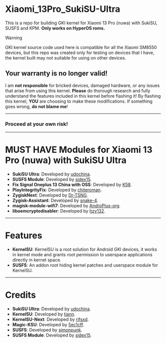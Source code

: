 # Xiaomi_13Pro_SukiSU-Ultra

This is a repo for building GKI kernel for Xiaomi 13 Pro (nuwa) with SukiSU, SUSFS and KPM. **Only works on HyperOS roms.**

> [!WARNING]
> GKI kernel source code used here is compatible for all the Xiaomi SM8550 devices, but this repo was created only for testing on devices that I have, the kernel built may not suitable for using on other devices.
> 
## Your warranty is no longer valid!

I am **not responsible** for bricked devices, damaged hardware, or any issues that arise from using this kernel.
**Please** do thorough research and fully understand the features included in this kernel before flashing it!
By flashing this kernel, **YOU** are choosing to make these modifications. If something goes wrong, **do not blame me**!

---

### Proceed at your own risk!

---
# MUST HAVE Modules for Xiaomi 13 Pro (nuwa) with SukiSU Ultra
- **SukiSU Ultra**: Developed by [udochina](https://github.com/SukiSU-Ultra/SukiSU-Ultra).
- **SUSFS Module**: Developed by [sidex15](https://github.com/sidex15).
- **Fix Signal Oneplus 13 China with OSS**: Developed by [K58](https://github.com/K58/fix-signal-oneplus13/releases).
- **PlayIntegrityFix**: Developed by [chiteroman](https://github.com/chiteroman/PlayIntegrityFix/releases).
- **ZygiskNext**: Developed by [Dr-TSNG](https://github.com/Dr-TSNG/ZygiskNext/releases).
- **Zygisk-Assistant**: Developed by [snake-4](https://github.com/snake-4/Zygisk-Assistant).
- **magisk-module-wifi7**: Developed by [AndroPlus-org](https://github.com/AndroPlus-org/magisk-module-wifi7/releases).
- **liboemcryptodisabler**: Developed by [hzy132](https://github.com/hzy132/liboemcryptodisabler/releases).
---
# Features

- **KernelSU**: KernelSU is a root solution for Android GKI devices, it works in kernel mode and grants root permission to userspace applications directly in kernel space.
- **SUSFS**: An addon root hiding kernel patches and userspace module for KernelSU.

---

# Credits
- **SukiSU Ultra**: Developed by [udochina](https://github.com/SukiSU-Ultra/SukiSU-Ultra).
- **KernelSU**: Developed by [tiann](https://github.com/tiann/KernelSU).
- **KernelSU-Next**: Developed by [rifsxd](https://github.com/KernelSU-Next/KernelSU-Next).
- **Magic-KSU**: Developed by [5ec1cff](https://github.com/5ec1cff/KernelSU).  
- **SUSFS**: Developed by [simonpunk](https://gitlab.com/simonpunk/susfs4ksu.git).
- **SUSFS Module**: Developed by [sidex15](https://github.com/sidex15).

